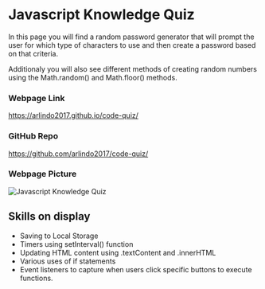 # Javascript Knowledge Quiz

In this page you will find a random password generator that will prompt the user for which type of characters to use and then create a password based on that criteria.

Additionaly you will also see different methods of creating random numbers using the Math.random() and Math.floor() methods.

### Webpage Link
https://arlindo2017.github.io/code-quiz/

### GitHub Repo
https://github.com/arlindo2017/code-quiz/

### Webpage Picture
![Javascript Knowledge Quiz](./assets/img/password-generator.jpg)

## Skills on display
- Saving to Local Storage
- Timers using setInterval() function
- Updating HTML content using .textContent and .innerHTML
- Various uses of if statements 
- Event listeners to capture when users click specific buttons to execute functions.